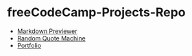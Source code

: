 # freeCodeCamp-Projects-Repo

<ul>
  <li><a href="Markdown-Previewer/">Markdown Previewer</a></li>
  <li><a href="Random-Quote-Machine/">Random Quote Machine</a></li>
  <li><a href="https://github.com/Amapola-Negra/Portfolio">Portfolio</a></li>
  
</ul>
